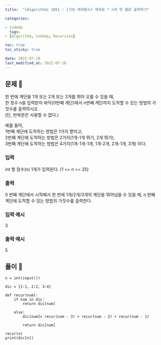 ```yaml
---
title:  "[Algorithm] 1851 : [기초-재귀함수] 재귀로 * n개 한 줄로 출력하기"

categories:

- CodeUp
  tags:
- [Algorithm, CodeUp, Recursion]

toc: true
toc_sticky: true

date: 2022-07-18
last_modified_at: 2022-07-18
---
```


## 문제 🔎

한 번에 계단을 1개 또는 2개 또는 3개를 뛰어 오를 수 있을 때,<br>
한 정수 n을 입력받아 바닥(0번째 계단)에서 n번째 계단까지 도착할 수 있는 방법의 가짓수를 출력하시오.<br>
(단, 반복문은 사용할 수 없다.)

예를 들어, <br>
1번째 계단에 도착하는 방법은 1가지 뿐이고,<br>
2번째 계단에 도착하는 방법은 2가지(1개-1개 뛰기, 2개 뛰기),<br>
3번째 계단에 도착하는 방법은 4가지(1개-1개-1개, 1개-2개, 2개-1개, 3개) 이다.

### 입력

int 형 정수(n) 1개가 입력된다.
(1 <= n <= 25)

### 출력

0 번째 계단에서 시작해서 한 번에 1개/2개/3개의 계단을 뛰어넘을 수 있을 때, n 번째 계단에 도착할 수 있는 방법의 가짓수를 출력한다.

### 입력 예시

3

### 출력 예시

5

## 풀이 🔎

```
n = int(input())

dic = {1:1, 2:2, 3:4}

def recur(num):
    if num in dic:
        return dic[num]

    else:
        dic[num]= recur(num - 3) + recur(num - 2) + recur(num - 1)
        
        return dic[num]
        
recur(n)
print(dic[n])

```